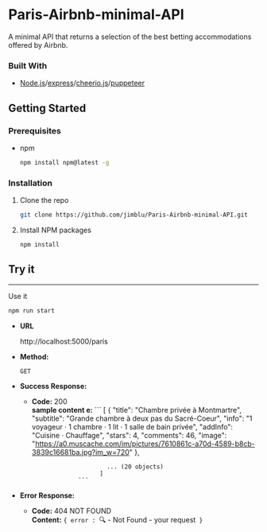 # Paris-Airbnb-minimal-API
A minimal API that returns a selection of the best betting accommodations offered by Airbnb.

### Built With

* [Node.js](https://nodejs.org/en/)/[express](https://expressjs.com/fr/)/[cheerio.js](https://cheerio.js.org/)/[puppeteer](https://pptr.dev/)

<!-- GETTING STARTED -->
## Getting Started

### Prerequisites

* npm
  ```sh
  npm install npm@latest -g
  ```

### Installation

1. Clone the repo
   ```sh
   git clone https://github.com/jimblu/Paris-Airbnb-minimal-API.git
   ```
2. Install NPM packages
   ```sh
   npm install
   ```

## Try it
----
  
  Use it
   ```sh
   npm run start
   ```

* **URL**

  http://localhost:5000/paris

* **Method:**

  `GET`
  
* **Success Response:**

  * **Code:** 200 <br />
    **sample content e:** 
                     ```  [
                            {
                              "title": "Chambre privée à Montmartre",
                              "subtitle": "Grande chambre à deux pas du Sacré-Coeur",
                              "info": "1 voyageur · 1 chambre · 1 lit · 1 salle de bain privée",
                              "addInfo": "Cuisine · Chauffage",
                              "stars": 4,
                              "comments": 46,
                              "image": "https://a0.muscache.com/im/pictures/7610861c-a70d-4589-b8cb-3839c16681ba.jpg?im_w=720"
                            }, 
    
                             ... (20 objects)
                           ] 
                     ``` 
* **Error Response:**

  * **Code:** 404 NOT FOUND <br />
    **Content:** `{ error : `🔍 - Not Found - your request` }`
